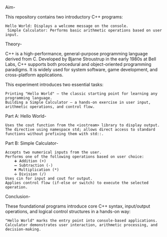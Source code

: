 
Aim-

This repository contains two introductory C++ programs:

    Hello World: Displays a welcome message on the console.
     Simple Calculator: Performs basic arithmetic operations based on user input.

Theory-

C++ is a high-performance, general-purpose programming language derived from C. Developed by Bjarne Stroustrup in the early 1980s at Bell Labs, C++ supports both procedural and object-oriented programming paradigms. It is widely used for system software, game development, and cross-platform applications.

This experiment introduces two essential tasks:

    Printing "Hello World" – the classic starting point for learning any programming language.
    Building a Simple Calculator – a hands-on exercise in user input, arithmetic operations, and control flow.

 Part A: Hello World-

    Uses the cout function from the <iostream> library to display output.
    The directive using namespace std; allows direct access to standard functions without prefixing them with std::.

  Part B: Simple Calculator-

    Accepts two numerical inputs from the user.
    Performs one of the following operations based on user choice:
        ➕ Addition (+)
        ➖ Subtraction (-)
        ✖️ Multiplication (*)
        ➗ Division (/)
    Uses cin for input and cout for output.
    Applies control flow (if-else or switch) to execute the selected operation.

 Conclusion-

These foundational programs introduce core C++ syntax, input/output operations, and logical control structures in a hands-on way:

    "Hello World" marks the entry point into console-based applications.
    Calculator demonstrates user interaction, arithmetic processing, and decision-making.


